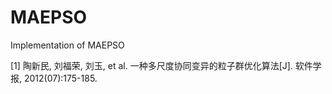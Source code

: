 # MAEPSO
Implementation of  MAEPSO

[1]	陶新民, 刘福荣, 刘玉, et al. 一种多尺度协同变异的粒子群优化算法[J]. 软件学报, 2012(07):175-185.
